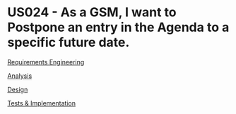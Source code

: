 # US024 - As a GSM, I want to Postpone an entry in the Agenda to a specific future date.

[Requirements Engineering](01.requirements-engineering/Readme.md)

[Analysis](02.analysis/Readme.md)

[Design](03.design/Readme.md)

[Tests & Implementation](04.tests-and-implementation/Readme.md)